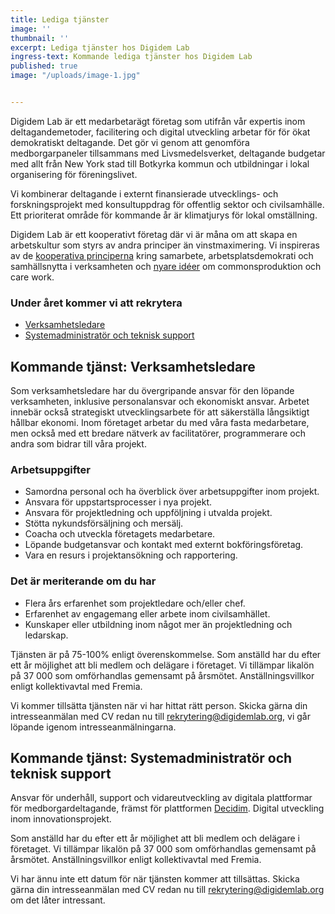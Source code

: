 ```yaml
---
title: Lediga tjänster
image: ''
thumbnail: ''
excerpt: Lediga tjänster hos Digidem Lab
ingress-text: Kommande lediga tjänster hos Digidem Lab
published: true
image: "/uploads/image-1.jpg"


---
```


Digidem Lab är ett medarbetarägt företag som utifrån vår expertis inom deltagandemetoder, facilitering och digital utveckling arbetar för för ökat demokratiskt deltagande. Det gör vi genom att genomföra medborgarpaneler tillsammans med Livsmedelsverket, deltagande budgetar med allt från New York stad till Botkyrka kommun och utbildningar i lokal organisering för föreningslivet.

Vi kombinerar deltagande i externt finansierade utvecklings- och forskningsprojekt med konsultuppdrag för offentlig sektor och civilsamhälle. Ett prioriterat område för kommande år är klimatjurys för lokal omställning.

Digidem Lab är ett kooperativt företag där vi är måna om att skapa en arbetskultur som styrs av andra principer än vinstmaximering. Vi inspireras av de [kooperativa principerna](https://svenskkooperation.se/om-kooperation/de-sju-kooperativa-principerna-pa-svenska/) kring samarbete, arbetsplatsdemokrati och samhällsnytta i verksamheten och [nyare idéer](https://elements.disco.coop/) om commonsproduktion och care work.

### Under året kommer vi att rekrytera
* [Verksamhetsledare](#kommande-tjänst-verksamhetsledare)
* [Systemadministratör och teknisk support](#kommande-tjänst-systemadministratör-och-teknisk-support)

## Kommande tjänst: Verksamhetsledare

Som verksamhetsledare har du övergripande ansvar för den löpande verksamheten, inklusive personalansvar och ekonomiskt ansvar. Arbetet innebär också strategiskt utvecklingsarbete för att säkerställa långsiktigt hållbar ekonomi. Inom företaget arbetar du med våra fasta medarbetare, men också med ett bredare nätverk av facilitatörer, programmerare och andra som bidrar till våra projekt.

### Arbetsuppgifter
* Samordna personal och ha överblick över arbetsuppgifter inom projekt.
* Ansvara för uppstartsprocesser i nya projekt.
* Ansvara för projektledning och uppföljning i utvalda projekt.
* Stötta nykundsförsäljning och mersälj.
* Coacha och utveckla företagets medarbetare.
* Löpande budgetansvar och kontakt med externt bokföringsföretag.
* Vara en resurs i projektansökning och rapportering.

### Det är meriterande om du har
* Flera års erfarenhet som projektledare och/eller chef.
* Erfarenhet av engagemang eller arbete inom civilsamhället.
* Kunskaper eller utbildning inom något mer än projektledning och ledarskap.

Tjänsten är på 75-100% enligt överenskommelse. Som anställd har du efter ett år möjlighet att bli medlem och delägare i företaget. Vi tillämpar likalön på 37 000 som omförhandlas gemensamt på årsmötet. Anställningsvillkor enligt kollektivavtal med Fremia.

Vi kommer tillsätta tjänsten när vi har hittat rätt person. Skicka gärna din intresseanmälan med CV redan nu till <rekrytering@digidemlab.org>, vi går löpande igenom intresseanmälningarna.

## Kommande tjänst: Systemadministratör och teknisk support

Ansvar för underhåll, support och vidareutveckling av digitala plattformar för medborgardeltagande, främst för plattformen [Decidim](https://github.com/decidim/decidim). Digital utveckling inom innovationsprojekt.

Som anställd har du efter ett år möjlighet att bli medlem och delägare i företaget. Vi tillämpar likalön på 37 000 som omförhandlas gemensamt på årsmötet. Anställningsvillkor enligt kollektivavtal med Fremia.

Vi har ännu inte ett datum för när tjänsten kommer att tillsättas. Skicka gärna din intresseanmälan med CV redan nu till <rekrytering@digidemlab.org> om det låter intressant.
